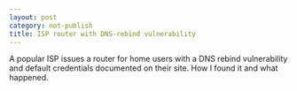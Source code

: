 ```yaml
---
layout: post
category: not-publish
title: ISP router with DNS-rebind vulnerability
---
```


<p>
A popular ISP issues a router for home users with a DNS rebind vulnerability and default credentials documented on their site.
How I found it and what happened.
</p>
